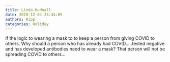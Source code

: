 ```yaml
---
title: Linda Hudnall
date: 2020-12-04 23:34:09
authors: Ripp
categories: Holiday
---
```


 If the logic to wearing a mask to to keep a person from giving COVID to others. Why should a person who has already had COVID.....tested negative and  has developed antibodies need to wear a mask? That person will not be spreading COVID to others...
